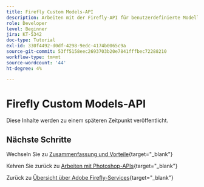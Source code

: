 ```yaml
---
title: Firefly Custom Models-API
description: Arbeiten mit der Firefly-API für benutzerdefinierte Modelle
role: Developer
level: Beginner
jira: KT-5342
doc-type: Tutorial
exl-id: 330f4492-d0df-4298-9edc-4174b0065c9a
source-git-commit: 53ff5158eec2693703b20e7841fffbec72288210
workflow-type: tm+mt
source-wordcount: '44'
ht-degree: 4%

---
```


# Firefly Custom Models-API

Diese Inhalte werden zu einem späteren Zeitpunkt veröffentlicht.

## Nächste Schritte

Wechseln Sie zu [Zusammenfassung und Vorteile](./summary.md){target="_blank"}

Kehren Sie zurück zu [Arbeiten mit Photoshop-APIs](./ex3.md){target="_blank"}

Zurück zu [Übersicht über Adobe Firefly-Services](./firefly-services.md){target="_blank"}
